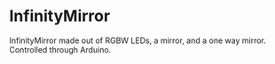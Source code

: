 # InfinityMirror
InfinityMirror made out of RGBW LEDs, a mirror, and a one way mirror. Controlled through Arduino.

